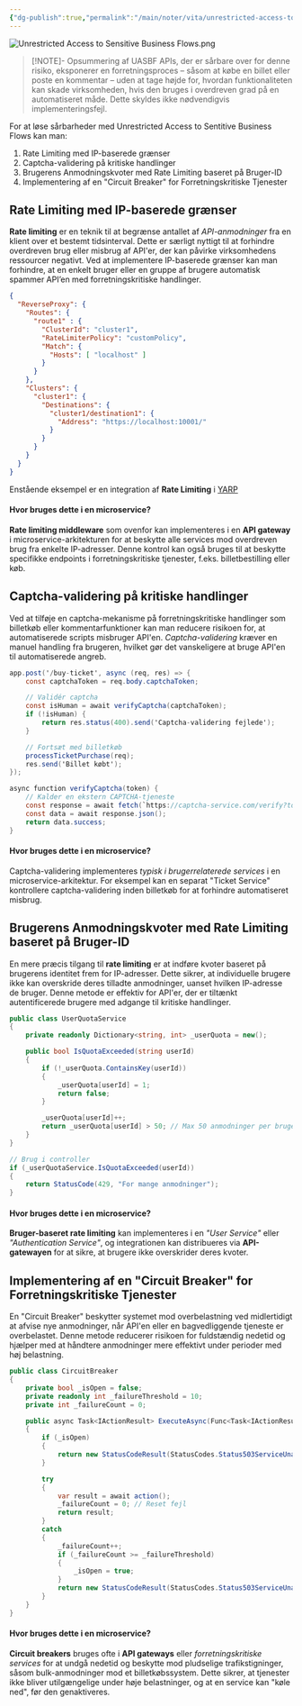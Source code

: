 ```yaml
---
{"dg-publish":true,"permalink":"/main/noter/vita/unrestricted-access-to-sensitive-business-flows/","created":"2024-11-07T09:31:30.120+01:00"}
---
```


![Unrestricted Access to Sensitive Business Flows.png](/img/user/Unrestricted%20Access%20to%20Sensitive%20Business%20Flows.png)
> [!NOTE]- Opsummering af UASBF
> APIs, der er sårbare over for denne risiko, eksponerer en forretningsproces – såsom at købe en billet eller poste en kommentar – uden at tage højde for, hvordan funktionaliteten kan skade virksomheden, hvis den bruges i overdreven grad på en automatiseret måde. Dette skyldes ikke nødvendigvis implementeringsfejl.

For at løse sårbarheder med Unrestricted Access to Sentitive Business Flows kan man:
1. Rate Limiting med IP-baserede grænser
2. Captcha-validering på kritiske handlinger
3. Brugerens Anmodningskvoter med Rate Limiting baseret på Bruger-ID
4. Implementering af en "Circuit Breaker" for Forretningskritiske Tjenester

## Rate Limiting med IP-baserede grænser
**Rate limiting** er en teknik til at begrænse antallet af *API-anmodninger* fra en klient over et bestemt tidsinterval. 
Dette er særligt nyttigt til at forhindre overdreven brug eller misbrug af API'er, der kan påvirke virksomhedens ressourcer negativt. Ved at implementere IP-baserede grænser kan man forhindre, at en enkelt bruger eller en gruppe af brugere automatisk spammer API’en med forretningskritiske handlinger.

```json
{
  "ReverseProxy": {
    "Routes": {
      "route1" : {
        "ClusterId": "cluster1",
        "RateLimiterPolicy": "customPolicy",
        "Match": {
          "Hosts": [ "localhost" ]
        }
      }
    },
    "Clusters": {
      "cluster1": {
        "Destinations": {
          "cluster1/destination1": {
            "Address": "https://localhost:10001/"
          }
        }
      }
    }
  }
}
```
Enstående eksempel er en integration af **Rate Limiting** i [YARP](https://microsoft.github.io/reverse-proxy/articles/rate-limiting.html)
#### Hvor bruges dette i en microservice?

**Rate limiting middleware** som ovenfor kan implementeres i en **API gateway** i microservice-arkitekturen for at beskytte alle services mod overdreven brug fra enkelte IP-adresser. Denne kontrol kan også bruges til at beskytte specifikke endpoints i forretningskritiske tjenester, f.eks. billetbestilling eller køb.

## Captcha-validering på kritiske handlinger

Ved at tilføje en captcha-mekanisme på forretningskritiske handlinger som billetkøb eller kommentarfunktioner kan man reducere risikoen for, at automatiserede scripts misbruger API'en. *Captcha-validering* kræver en manuel handling fra brugeren, hvilket gør det vanskeligere at bruge API'en til automatiserede angreb.

```csharp
app.post('/buy-ticket', async (req, res) => {
    const captchaToken = req.body.captchaToken;

    // Validér captcha
    const isHuman = await verifyCaptcha(captchaToken);
    if (!isHuman) {
        return res.status(400).send('Captcha-validering fejlede');
    }

    // Fortsæt med billetkøb
    processTicketPurchase(req);
    res.send('Billet købt');
});

async function verifyCaptcha(token) {
    // Kalder en ekstern CAPTCHA-tjeneste
    const response = await fetch(`https://captcha-service.com/verify?token=${token}`);
    const data = await response.json();
    return data.success;
}
```
#### Hvor bruges dette i en microservice?

Captcha-validering implementeres *typisk i brugerrelaterede services* i en microservice-arkitektur. For eksempel kan en separat "Ticket Service" kontrollere captcha-validering inden billetkøb for at forhindre automatiseret misbrug.

## Brugerens Anmodningskvoter med Rate Limiting baseret på Bruger-ID

En mere præcis tilgang til **rate limiting** er at indføre kvoter baseret på brugerens identitet frem for IP-adresser. Dette sikrer, at individuelle brugere ikke kan overskride deres tilladte anmodninger, uanset hvilken IP-adresse de bruger. Denne metode er effektiv for API'er, der er tiltænkt autentificerede brugere med adgange til kritiske handlinger.

```csharp
public class UserQuotaService
{
    private readonly Dictionary<string, int> _userQuota = new();

    public bool IsQuotaExceeded(string userId)
    {
        if (!_userQuota.ContainsKey(userId))
        {
            _userQuota[userId] = 1;
            return false;
        }

        _userQuota[userId]++;
        return _userQuota[userId] > 50; // Max 50 anmodninger per bruger pr. time
    }
}

// Brug i controller
if (_userQuotaService.IsQuotaExceeded(userId))
{
    return StatusCode(429, "For mange anmodninger");
}
```

#### Hvor bruges dette i en microservice?

**Bruger-baseret rate limiting** kan implementeres i en *"User Service"* eller *"Authentication Service"*, og integrationen kan distribueres via **API-gatewayen** for at sikre, at brugere ikke overskrider deres kvoter.

## Implementering af en "Circuit Breaker" for Forretningskritiske Tjenester

En "Circuit Breaker" beskytter systemet mod overbelastning ved midlertidigt at afvise nye anmodninger, når API'en eller en bagvedliggende tjeneste er overbelastet. Denne metode reducerer risikoen for fuldstændig nedetid og hjælper med at håndtere anmodninger mere effektivt under perioder med høj belastning.
```csharp
public class CircuitBreaker
{
    private bool _isOpen = false;
    private readonly int _failureThreshold = 10;
    private int _failureCount = 0;

    public async Task<IActionResult> ExecuteAsync(Func<Task<IActionResult>> action)
    {
        if (_isOpen)
        {
            return new StatusCodeResult(StatusCodes.Status503ServiceUnavailable);
        }

        try
        {
            var result = await action();
            _failureCount = 0; // Reset fejl
            return result;
        }
        catch
        {
            _failureCount++;
            if (_failureCount >= _failureThreshold)
            {
                _isOpen = true;
            }
            return new StatusCodeResult(StatusCodes.Status503ServiceUnavailable);
        }
    }
}
```

#### Hvor bruges dette i en microservice?

**Circuit breakers** bruges ofte i **API gateways** eller *forretningskritiske services* for at undgå nedetid og beskytte mod pludselige trafikstigninger, såsom bulk-anmodninger mod et billetkøbssystem. Dette sikrer, at tjenester ikke bliver utilgængelige under høje belastninger, og at en service kan "køle ned", før den genaktiveres.